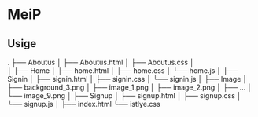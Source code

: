 # MeiP
## Usige
.
├── Aboutus
│   ├── Aboutus.html
│   ├── Aboutus.css
│  
│
├── Home
│   ├── home.html
│   ├── home.css
│   └── home.js
│
├── Signin
│   ├── signin.html
│   ├── signin.css
│   └── signin.js
│
├── Image
│   ├── background_3.png
│   ├── image_1.png
│   ├── image_2.png
│   ├── ...
│   └── image_9.png
│
├── Signup
│   ├── signup.html
│   ├── signup.css
│   └── signup.js
│
├── index.html
└── istlye.css
